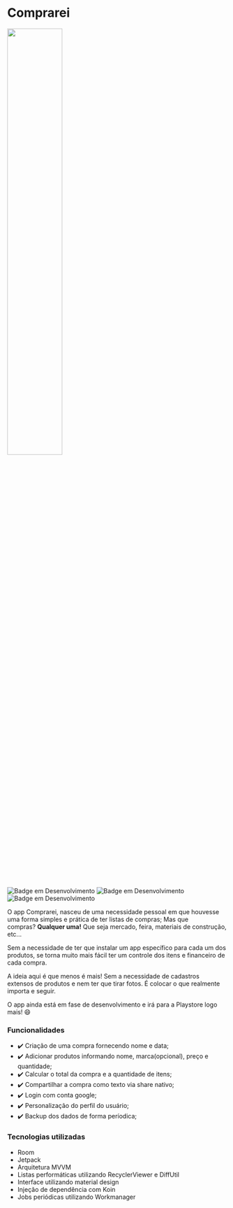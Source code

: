 # Comprarei


<img  src="https://user-images.githubusercontent.com/57013713/146579825-e060aee1-1032-4880-931b-d2b142026753.png" width=50% height=50%>

![Badge em Desenvolvimento](https://img.shields.io/badge/status-em%20desenvolvimento-blue?style=flat) ![Badge em Desenvolvimento](https://img.shields.io/badge/código%20em-kotlin-blueviolet?style=flat) ![Badge em Desenvolvimento](https://img.shields.io/badge/arquitetura-MVVM-sucess?style=flat)

O app Comprarei, nasceu de uma necessidade pessoal em que houvesse uma forma simples e prática de ter listas de compras; 
Mas que compras? **Qualquer uma!** Que seja mercado, feira, materiais de construção, etc...

Sem a necessidade de ter que instalar um app específico para cada um dos produtos, se torna muito mais fácil ter um controle dos itens e financeiro de cada compra.

A ideia aqui é que menos é mais! Sem a necessidade de cadastros extensos de produtos e nem ter que tirar fotos. É colocar o que realmente importa e seguir.

O app ainda está em fase de desenvolvimento e irá para a Playstore logo mais! 😄

### Funcionalidades

- :heavy_check_mark: Criação de uma compra fornecendo nome e data;
- :heavy_check_mark: Adicionar produtos informando nome, marca(opcional), preço e quantidade;
- :heavy_check_mark: Calcular o total da compra e a quantidade de itens;
- :heavy_check_mark: Compartilhar a compra como texto via share nativo;
- :heavy_check_mark: Login com conta google;
- :heavy_check_mark: Personalização do perfil do usuário;
- :heavy_check_mark: Backup dos dados de forma períodica;


### Tecnologias utilizadas

- Room
- Jetpack
- Arquitetura MVVM
- Listas performáticas utilizando RecyclerViewer e DiffUtil
- Interface utilizando material design
- Injeção de dependência com Koin
- Jobs periódicas utilizando Workmanager


